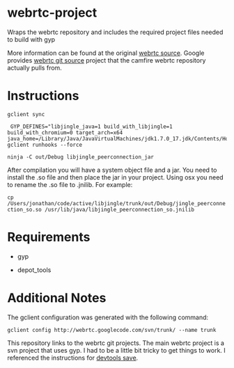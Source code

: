 webrtc-project
==============

Wraps the webrtc repository and includes the required project files needed to build with gyp


More information can be found at the original [webrtc source].
Google provides [webrtc git source] project that the camfire webrtc repository actually pulls from.

# Instructions
`gclient sync`

     GYP_DEFINES="libjingle_java=1 build_with_libjingle=1 build_with_chromium=0 target_arch=x64 java_home=/Library/Java/JavaVirtualMachines/jdk1.7.0_17.jdk/Contents/Home" gclient runhooks --force

`ninja -C out/Debug libjingle_peerconnection_jar`

After compilation you will have a system object file and a jar. You need to install the .so file and then place the jar in your project.
Using osx you need to rename the .so file to .jnilib. For example:

`cp /Users/jonathan/code/active/libjingle/trunk/out/Debug/jingle_peerconnection_so.so /usr/lib/java/libjingle_peerconnection_so.jnilib`

# Requirements

* gyp

* depot_tools

# Additional Notes

The gclient configuration was generated with the following command:

`gclient config http://webrtc.googlecode.com/svn/trunk/ --name trunk`

This repository links to the webrtc git projects. The main webrtc project is a svn project that uses gyp. I had to be
a little bit tricky to get things to work. I referenced the instructions for [devtools save].



[webrtc git source]: https://chromium.googlesource.com/external/webrtc
[webrtc source]: https://code.google.com/p/webrtc/ 
[devtools save]: https://code.google.com/p/devtools-save/wiki/BuildingDevToolsSave

